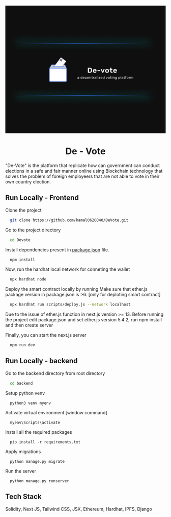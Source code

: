 <p align="center">
        <img src="assets/defaultPost.png" align="center" alt="bookverse-icon" height="400px" width="800px"  />
</p>
<h1 align="center" style="border: 0;">De - Vote </h1>

  "De-Vote" is the platform that replicate how can government can conduct elections in a safe and fair manner online using Blockchain technology that solves the problem of foreign employeers that are not able to vote in their own country election.


## Run Locally - Frontend

Clone the project

```bash
  git clone https://github.com/kamal0620040/DeVote.git
```

Go to the project directory

```bash
  cd Devote
```
Install dependencies present in [package.json](https://github.com/kamal0620040/DeVote/blob/master/package.json) file.

```bash
  npm install
```
Now, run the hardhat local network for conneting the wallet

```bash
  npx hardhat node
```

Deploy the smart contract locally by running
Make sure that ether.js package  version in package.json is >6. [only for deploting smart contract]
```bash
  npx hardhat run scripts/deploy.js --network localhost
```

Due to the issue of ether.js function in next.js version >= 13. Before running the project edit package.json and set ether.js version 5.4.2, run npm install and then create server

Finally, you can start the next.js server
```bash
  npm run dev
```

## Run Locally - backend

Go to the backend directory from root directory

```bash
  cd backend
```
Setup python venv
```
  python3 venv myenv
```

Activate virtual environment [window command]
```
  myenv\Scripts\activate
```

Install all the required packages
```
  pip install -r requirements.txt
```

Apply migrations
```
  python manage.py migrate
```

Run the server
```
  python manage.py runserver
```

## Tech Stack
Solidity, Next JS, Tailwind CSS, JSX, Ethereum, Hardhat, IPFS, Django